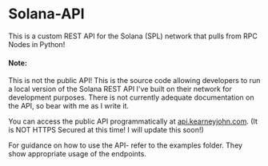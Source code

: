 # Solana-API
This is a custom REST API for the Solana (SPL) network that pulls from RPC Nodes in Python!

#### Note:

This is not the public API! This is the source code allowing developers to run a local version of the Solana REST API I've built on their network for development purposes.
There is not currently adequate documentation on the API, so bear with me as I write it.

You can access the public API programmatically at [api.kearneyjohn.com](http://api.kearneyjohn.com). (It is NOT HTTPS Secured at this time! I will update this soon!)

For guidance on how to use the API- refer to the examples folder. They show appropriate usage of the endpoints.
